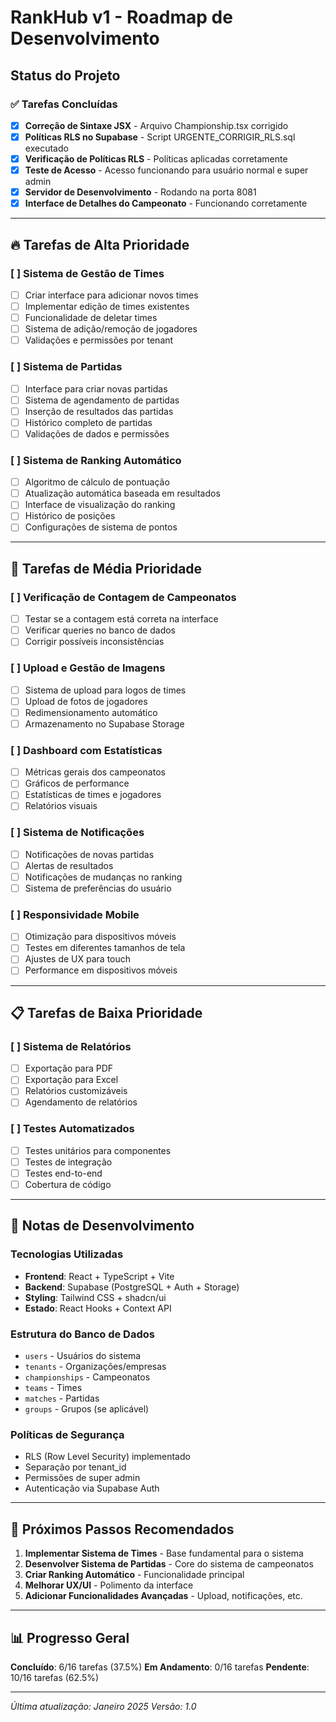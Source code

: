 # RankHub v1 - Roadmap de Desenvolvimento

## Status do Projeto

### ✅ Tarefas Concluídas

- [x] **Correção de Sintaxe JSX** - Arquivo Championship.tsx corrigido
- [x] **Políticas RLS no Supabase** - Script URGENTE_CORRIGIR_RLS.sql executado
- [x] **Verificação de Políticas RLS** - Políticas aplicadas corretamente
- [x] **Teste de Acesso** - Acesso funcionando para usuário normal e super admin
- [x] **Servidor de Desenvolvimento** - Rodando na porta 8081
- [x] **Interface de Detalhes do Campeonato** - Funcionando corretamente

---

## 🔥 Tarefas de Alta Prioridade

### [ ] Sistema de Gestão de Times
- [ ] Criar interface para adicionar novos times
- [ ] Implementar edição de times existentes
- [ ] Funcionalidade de deletar times
- [ ] Sistema de adição/remoção de jogadores
- [ ] Validações e permissões por tenant

### [ ] Sistema de Partidas
- [ ] Interface para criar novas partidas
- [ ] Sistema de agendamento de partidas
- [ ] Inserção de resultados das partidas
- [ ] Histórico completo de partidas
- [ ] Validações de dados e permissões

### [ ] Sistema de Ranking Automático
- [ ] Algoritmo de cálculo de pontuação
- [ ] Atualização automática baseada em resultados
- [ ] Interface de visualização do ranking
- [ ] Histórico de posições
- [ ] Configurações de sistema de pontos

---

## 🚀 Tarefas de Média Prioridade

### [ ] Verificação de Contagem de Campeonatos
- [ ] Testar se a contagem está correta na interface
- [ ] Verificar queries no banco de dados
- [ ] Corrigir possíveis inconsistências

### [ ] Upload e Gestão de Imagens
- [ ] Sistema de upload para logos de times
- [ ] Upload de fotos de jogadores
- [ ] Redimensionamento automático
- [ ] Armazenamento no Supabase Storage

### [ ] Dashboard com Estatísticas
- [ ] Métricas gerais dos campeonatos
- [ ] Gráficos de performance
- [ ] Estatísticas de times e jogadores
- [ ] Relatórios visuais

### [ ] Sistema de Notificações
- [ ] Notificações de novas partidas
- [ ] Alertas de resultados
- [ ] Notificações de mudanças no ranking
- [ ] Sistema de preferências do usuário

### [ ] Responsividade Mobile
- [ ] Otimização para dispositivos móveis
- [ ] Testes em diferentes tamanhos de tela
- [ ] Ajustes de UX para touch
- [ ] Performance em dispositivos móveis

---

## 📋 Tarefas de Baixa Prioridade

### [ ] Sistema de Relatórios
- [ ] Exportação para PDF
- [ ] Exportação para Excel
- [ ] Relatórios customizáveis
- [ ] Agendamento de relatórios

### [ ] Testes Automatizados
- [ ] Testes unitários para componentes
- [ ] Testes de integração
- [ ] Testes end-to-end
- [ ] Cobertura de código

---

## 📝 Notas de Desenvolvimento

### Tecnologias Utilizadas
- **Frontend**: React + TypeScript + Vite
- **Backend**: Supabase (PostgreSQL + Auth + Storage)
- **Styling**: Tailwind CSS + shadcn/ui
- **Estado**: React Hooks + Context API

### Estrutura do Banco de Dados
- `users` - Usuários do sistema
- `tenants` - Organizações/empresas
- `championships` - Campeonatos
- `teams` - Times
- `matches` - Partidas
- `groups` - Grupos (se aplicável)

### Políticas de Segurança
- RLS (Row Level Security) implementado
- Separação por tenant_id
- Permissões de super admin
- Autenticação via Supabase Auth

---

## 🎯 Próximos Passos Recomendados

1. **Implementar Sistema de Times** - Base fundamental para o sistema
2. **Desenvolver Sistema de Partidas** - Core do sistema de campeonatos
3. **Criar Ranking Automático** - Funcionalidade principal
4. **Melhorar UX/UI** - Polimento da interface
5. **Adicionar Funcionalidades Avançadas** - Upload, notificações, etc.

---

## 📊 Progresso Geral

**Concluído**: 6/16 tarefas (37.5%)
**Em Andamento**: 0/16 tarefas
**Pendente**: 10/16 tarefas (62.5%)

---

*Última atualização: Janeiro 2025*
*Versão: 1.0*